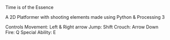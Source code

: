 Time is of the Essence

A 2D Platformer with shooting elements made using Python & Processing 3

Controls
Movement: Left & Right arrow
Jump: Shift
Crouch: Arrow Down
Fire: Q
Special Ability: E
